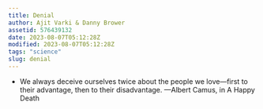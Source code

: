 ```yaml
---
title: Denial
author: Ajit Varki & Danny Brower
assetid: 576439132
date: 2023-08-07T05:12:28Z
modified: 2023-08-07T05:12:28Z
tags: "science"
slug: denial
---
```


*  We always deceive ourselves twice about the people we love—first to their advantage, then to their disadvantage.
               —Albert Camus, in A Happy Death


